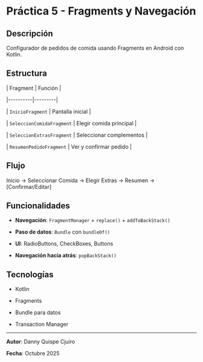 # Práctica 5 - Fragments y Navegación



## Descripción

Configurador de pedidos de comida usando Fragments en Android con Kotlin.



## Estructura

| Fragment | Función |

|----------|---------|

| `InicioFragment` | Pantalla inicial |

| `SeleccionComidaFragment` | Elegir comida principal |

| `SeleccionExtrasFragment` | Seleccionar complementos |

| `ResumenPedidoFragment` | Ver y confirmar pedido |



## Flujo

Inicio → Seleccionar Comida → Elegir Extras → Resumen → [Confirmar/Editar]





## Funcionalidades

- **Navegación**: `FragmentManager` + `replace()` + `addToBackStack()`

- **Paso de datos**: `Bundle` con `bundleOf()`

- **UI**: RadioButtons, CheckBoxes, Buttons

- **Navegación hacia atrás**: `popBackStack()`



## Tecnologías

- Kotlin

- Fragments

- Bundle para datos

- Transaction Manager



---



**Autor**: Danny Quispe Cjuiro  

**Fecha**: Octubre 2025

